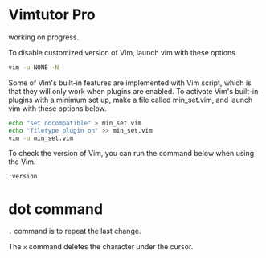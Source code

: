 # Vimtutor Pro

working on progress.

To disable customized version of Vim, launch vim with these options.
```bash
vim -u NONE -N
```

Some of Vim's built-in features are implemented with Vim script, which is that they will only work when plugins are enabled.
To activate Vim's built-in plugins with a minimum set up, make a file called min_set.vim, and launch vim with these options below.
```bash
echo "set nocompatible" > min_set.vim
echo "filetype plugin on" >> min_set.vim
vim -u min_set.vim
```

To check the version of Vim, you can run the command below when using the Vim.
```bash
:version
```

# dot command
`.` command is to repeat the last change.

The `x` command deletes the character under the cursor.
